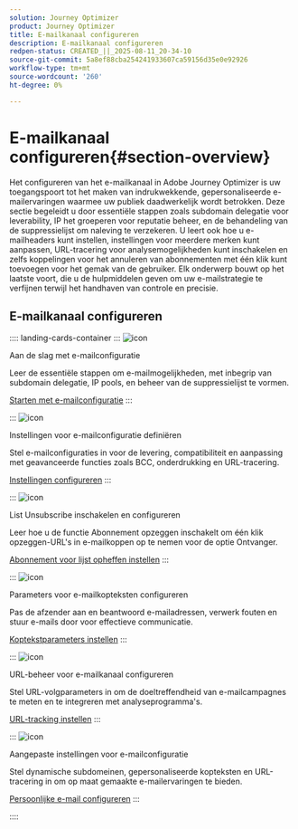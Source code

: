 ```yaml
---
solution: Journey Optimizer
product: Journey Optimizer
title: E-mailkanaal configureren
description: E-mailkanaal configureren
redpen-status: CREATED_||_2025-08-11_20-34-10
source-git-commit: 5a8ef88cba254241933607ca59156d35e0e92926
workflow-type: tm+mt
source-wordcount: '260'
ht-degree: 0%

---
```



# E-mailkanaal configureren{#section-overview}

Het configureren van het e-mailkanaal in Adobe Journey Optimizer is uw toegangspoort tot het maken van indrukwekkende, gepersonaliseerde e-mailervaringen waarmee uw publiek daadwerkelijk wordt betrokken. Deze sectie begeleidt u door essentiële stappen zoals subdomain delegatie voor leverability, IP het groeperen voor reputatie beheer, en de behandeling van de suppressielijst om naleving te verzekeren. U leert ook hoe u e-mailheaders kunt instellen, instellingen voor meerdere merken kunt aanpassen, URL-tracering voor analysemogelijkheden kunt inschakelen en zelfs koppelingen voor het annuleren van abonnementen met één klik kunt toevoegen voor het gemak van de gebruiker. Elk onderwerp bouwt op het laatste voort, die u de hulpmiddelen geven om uw e-mailstrategie te verfijnen terwijl het handhaven van controle en precisie.

## E-mailkanaal configureren

:::: landing-cards-container
:::
![icon]( https://cdn.experienceleague.adobe.com/icons/circle-play.svg)

Aan de slag met e-mailconfiguratie

Leer de essentiële stappen om e-mailmogelijkheden, met inbegrip van subdomain delegatie, IP pools, en beheer van de suppressielijst te vormen.

[Starten met e-mailconfiguratie](../using/email/get-started-email-config.md)
:::

:::
![icon]( https://cdn.experienceleague.adobe.com/icons/gear.svg)

Instellingen voor e-mailconfiguratie definiëren

Stel e-mailconfiguraties in voor de levering, compatibiliteit en aanpassing met geavanceerde functies zoals BCC, onderdrukking en URL-tracering.

[Instellingen configureren](../using/email/email-settings.md)
:::

:::
![icon]( https://cdn.experienceleague.adobe.com/icons/list-check.svg)

List Unsubscribe inschakelen en configureren

Leer hoe u de functie Abonnement opzeggen inschakelt om één klik opzeggen-URL&#39;s in e-mailkoppen op te nemen voor de optie Ontvanger.

[Abonnement voor lijst opheffen instellen](../using/email/list-unsubscribe.md)
:::

:::
![icon]( https://cdn.experienceleague.adobe.com/icons/gear.svg)

Parameters voor e-mailkopteksten configureren

Pas de afzender aan en beantwoord e-mailadressen, verwerk fouten en stuur e-mails door voor effectieve communicatie.

[Koptekstparameters instellen](../using/email/header-parameters.md)
:::

:::
![icon]( https://cdn.experienceleague.adobe.com/icons/chart-line.svg)

URL-beheer voor e-mailkanaal configureren

Stel URL-volgparameters in om de doeltreffendheid van e-mailcampagnes te meten en te integreren met analyseprogramma&#39;s.

[URL-tracking instellen](../using/email/url-tracking.md)
:::

:::
![icon]( https://cdn.experienceleague.adobe.com/icons/bullseye.svg)

Aangepaste instellingen voor e-mailconfiguratie

Stel dynamische subdomeinen, gepersonaliseerde kopteksten en URL-tracering in om op maat gemaakte e-mailervaringen te bieden.

[Persoonlijke e-mail configureren](../using/email/surface-personalization.md)
:::

::::
